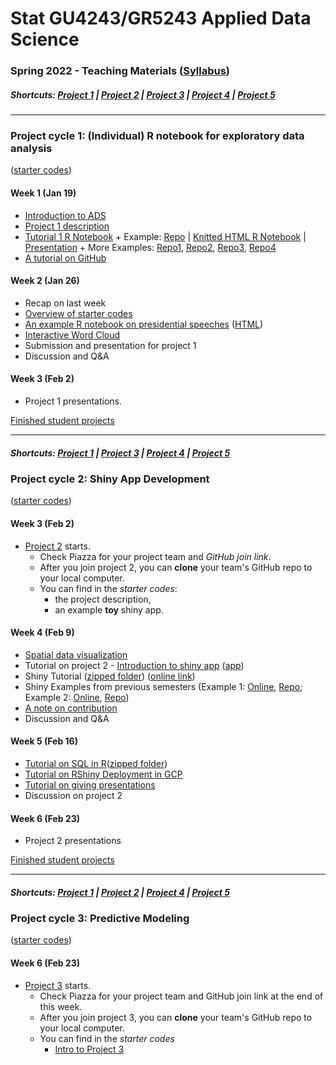 # Stat GU4243/GR5243 Applied Data Science
### Spring 2022 - Teaching Materials ([Syllabus](CourseInfo/G5243_ADS.md))

##### Shortcuts: [Project 1](#project-cycle-1-individual-r-notebook-for-exploratory-data-analysis) | [Project 2](#project-cycle-2-shiny-app-development) | [Project 3](#project-cycle-3-predictive-modeling) | [Project 4](#project-cycle-4-algorithm-implementation-and-evaluation) | [Project 5](#project-cycle-5-free-topic)

----
### Project cycle 1: (Individual) R notebook for exploratory data analysis 

([starter codes](Projects_StarterCodes/Project1-RNotebook))

#### Week 1 (Jan 19)

+ [Introduction to ADS](Tutorials/wk1-Intro.pdf)
+ [Project 1 description](Projects_StarterCodes/Project1-RNotebook/doc/Proj1_desc.md)
+ [Tutorial 1 R Notebook](https://htmlpreview.github.io/?https://github.com/TZstatsADS/ADS_Teaching/blob/master/Tutorials/wk1-RNotebook/wk1-rnotebook.html) + Example: [Repo](https://github.com/TZstatsADS/Fall2018-Proj1-wanghouyaoleyao) | [Knitted HTML R Notebook](http://tzstatsads.github.io/tutorials/proj1_jiaqianyu.html) | [Presentation](https://www.youtube.com/watch?v=tBIuh_tZ98Q&feature=youtu.be) + More Examples: [Repo1](https://github.com/ybliu9/How-Americans-Vote), [Repo2](https://github.com/TZstatsADS/Spring2021-Project1-aidris21), [Repo3](https://github.com/TZstatsADS/Spring2021-Project1-OlhaMaslova), [Repo4](https://github.com/TZstatsADS/Spring2021-Project1-Yytishere)
+ [A tutorial on GitHub](Tutorials/wk1-GitHub_simplified)

#### Week 2 (Jan 26)

+ Recap on last week
+ [Overview of starter codes](Projects_StarterCodes/Project1-RNotebook)
+ [An example R notebook on presidential speeches](Tutorials/wk2-TextMining) ([HTML](http://tzstatsads.github.io/tutorials/wk2_TextMining.html))
+ [Interactive Word Cloud](Tutorials/wk2-TextMining/doc/InteractiveWordCloud.Rmd)
+ Submission and presentation for project 1
+ Discussion and Q&A

#### Week 3 (Feb 2)

+ Project 1 presentations.

[Finished student projects](https://github.com/TZstatsADS?utf8=✓&q=Spring-2022-prj1&type=&language=)

----
##### Shortcuts: [Project 1](#project-cycle-1-individual-r-notebook-for-exploratory-data-analysis) | [Project 3](#project-cycle-3-predictive-modeling) | [Project 4](#project-cycle-4-algorithm-implementation-and-evaluation) | [Project 5](#project-cycle-5-free-topic)

### Project cycle 2: Shiny App Development

([starter codes](Projects_StarterCodes/Project2-ShinyApp))

#### Week 3 (Feb 2)

+ [Project 2](Projects_StarterCodes/Project2-ShinyApp) starts.
  	+ Check Piazza for your project team and *GitHub join link*.
  	+ After you join project 2, you can **clone** your team's GitHub repo to your local computer. 
  	+ You can find in the *starter codes*: 
   		+ the project description, 
   		+ an example **toy** shiny app. 

#### Week 4 (Feb 9)

+ [Spatial data visualization](Tutorials/wk4-DataVis.pdf)
+ Tutorial on project 2 - [Introduction to shiny app](http://tzstatsads.github.io/tutorials/wk3_Tutorial2.html) ([app](Projects_StarterCodes/Project2-ShinyApp/app/))
+ Shiny Tutorial ([zipped folder](Tutorials/wk4-Shiny_tutorial.zip)) ([online link](https://diane.shinyapps.io/Shiny_tutorial/))
+ Shiny Examples from previous semesters (Example 1: [Online](https://liqiaosally.shinyapps.io/app1/), [Repo](https://github.com/TZstatsADS/Spring2021-Project2-group6); Example 2: [Online](https://arya-ayati.shinyapps.io/Project2-Group1/), [Repo](https://github.com/TZstatsADS/Fall2021-Project2-group1))
+ [A note on contribution](Projects_StarterCodes/Project2-ShinyApp/doc/a_note_on_contributions.md)
+ Discussion and Q&A



#### Week 5 (Feb 16)

+ [Tutorial on SQL in R](https://htmlpreview.github.io/?https://github.com/TZstatsADS/ADS_Teaching/blob/master/Tutorials/wk5-SQL%2BGCP/sql.html)([zipped folder](https://github.com/TZstatsADS/ADS_Teaching/blob/master/Tutorials/wk5-sql.zip))
+ [Tutorial on RShiny Deployment in GCP](https://htmlpreview.github.io/?https://github.com/TZstatsADS/ADS_Teaching/blob/master/Tutorials/wk5-SQL%2BGCP/Rshiny_GCP.html)
+ [Tutorial on giving presentations](Tutorials/wk5-MakingPresentation.pdf)
+ Discussion on project 2

#### Week 6 (Feb 23)

+ Project 2 presentations

[Finished student projects](https://github.com/TZstatsADS?utf8=✓&q=Spring2022-project2&type=&language=)

----
##### Shortcuts: [Project 1](#project-cycle-1-individual-r-notebook-for-exploratory-data-analysis) | [Project 2](#project-cycle-2-shiny-app-development) | [Project 4](#project-cycle-4-algorithm-implementation-and-evaluation) | [Project 5](#project-cycle-5-free-topic)

### Project cycle 3: Predictive Modeling

([starter codes](Projects_StarterCodes/Project3-WeaklySupervisedLearning))

#### Week 6 (Feb 23)

+ [Project 3](Projects_StarterCodes/Project3-WeaklySupervisedLearning/doc/project3_desc.md) starts.
  + Check Piazza for your project team and GitHub join link at the end of this week.
  + After you join project 3, you can **clone** your team's GitHub repo to your local computer. 
  + You can find in the *starter codes* 
    + [Intro to Project 3](Projects_StarterCodes/Project3-WeaklySupervisedLearning/doc/project3_desc.md)


<!-- #### Week 7 (Mar 2)

+ Recap on [project 3 requirements](Projects_StarterCodes/Project3-WeaklySupervisedLearning/doc/project3_desc.md) and [starter codes](Projects_StarterCodes/Project3-WeaklySupervisedLearning/). 
+ Tutorials + Q&A
	+ Tutorials: Basic Image Analysis [in Python](Tutorials/wk7-OpenCV_tutorial/Basic_Image_Analysis.ipynb), [in R](https://htmlpreview.github.io/?https://github.com/TZstatsADS/ADS_Teaching/blob/master/Tutorials/wk7-imageanalysis_R.html) ([zipped folder](Tutorials/wk7-ImageAnalysis_R.zip))
	+ [Overview on Weakly Supervised Learning](Tutorials/wk7-WSL_tutorial/Tutorial_WSL.slides.html)
	


#### Week 8 (Mar 9) 

+ Project submission checklist (on piazza)
+ [Overview on predictive modeling](Tutorials/wk8-TutorialModelSelection.pdf)
+ Discussion

#### Spring Break (Mar 16)

#### Week 9 (Mar 23) 

+ Project 3 submission and presentations

[Finished student projects](https://github.com/TZstatsADS?utf8=✓&q=Spring2022-project3&type=&language=)

----
##### Shortcuts: [Project 1](#project-cycle-1-individual-r-notebook-for-exploratory-data-analysis) | [Project 2](#project-cycle-2-shiny-app-development) | [Project 3](#project-cycle-3-predictive-modeling) |  [Project 5](#project-cycle-5-free-topic)

### Project cycle 4: Algorithm implementation and evaluation

([starter codes](Projects_StarterCodes/Project4-MachineLearningFairness))

#### Week 9 (Mar 23) 

+ Introduction to [Project 4](Projects_StarterCodes/Project4-MachineLearningFairness/doc/project4_desc.md)

#### Week 10 (Mar 23)

+ Recap on project 4 requirements.
+ [Machine Learning Fairness Introduction](Tutorials/wk10-Intro_ML_fairness.pdf)
+ [Overview of the Methods from the reference papers](Tutorials/wk10-Overview_Machine_Learning_Fairness_Methods.pdf)
+ Method assignment on Piazza

#### Week 11 (Dec 1)

+ Discussion


#### Week 12 (Dec 8)

+ Project 4 presentations
+ Project 3 Summary on Piazza

[Finished student projects](https://github.com/TZstatsADS?utf8=✓&q=Spring2022-project4&type=&language=)

----

##### Shortcuts: [Project 1](#project-cycle-1-individual-r-notebook-for-exploratory-data-analysis) | [Project 2](#project-cycle-2-shiny-app-development) | [Project 3](#project-cycle-3-predictive-modeling) | [Project 4](#project-cycle-4-algorithm-implementation-and-evaluation) 

### Project cycle 5: Free topic

#### Week 13 (Apr 24)

+ [Project 3 summary](/Tutorials/wk12-project3summary/)
+ Project 5 discussions

#### Week 14 (May 1)

+ Project 5 Presentations

[Finished student projects](https://github.com/TZstatsADS?utf8=✓&q=Spring2022-project5&type=&language=)

----

##### Shortcuts: [Project 1](#project-cycle-1-individual-r-notebook-for-exploratory-data-analysis) | [Project 2](#project-cycle-2-shiny-app-development) | [Project 3](#project-cycle-3-predictive-modeling) | [Project 4](#project-cycle-4-algorithm-implementation-and-evaluation) -->
